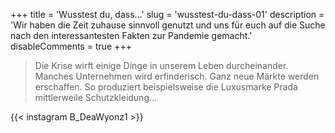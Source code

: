 +++
title = 'Wusstest du, dass...'
slug = 'wusstest-du-dass-01'
description = 'Wir haben die Zeit zuhause sinnvoll genutzt und uns für euch auf die Suche nach den interessantesten Fakten zur Pandemie gemacht.'
disableComments = true
+++

> Die Krise wirft einige Dinge in unserem Leben durcheinander. Manches Unternehmen wird erfinderisch. Ganz neue Märkte werden erschaffen. So produziert beispielsweise die Luxusmarke Prada mittlerweile Schutzkleidung...

{{< instagram B_DeaWyonz1 >}}

